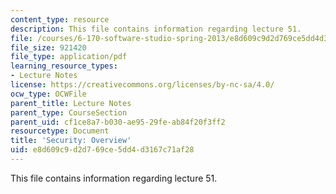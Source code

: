 ```yaml
---
content_type: resource
description: This file contains information regarding lecture 51.
file: /courses/6-170-software-studio-spring-2013/e8d609c9d2d769ce5dd4d3167c71af28_MIT6_170S13_51-sec-ovrw.pdf
file_size: 921420
file_type: application/pdf
learning_resource_types:
- Lecture Notes
license: https://creativecommons.org/licenses/by-nc-sa/4.0/
ocw_type: OCWFile
parent_title: Lecture Notes
parent_type: CourseSection
parent_uid: cf1ce8a7-b030-ae95-29fe-ab84f20f3ff2
resourcetype: Document
title: 'Security: Overview'
uid: e8d609c9-d2d7-69ce-5dd4-d3167c71af28
---
```

This file contains information regarding lecture 51.